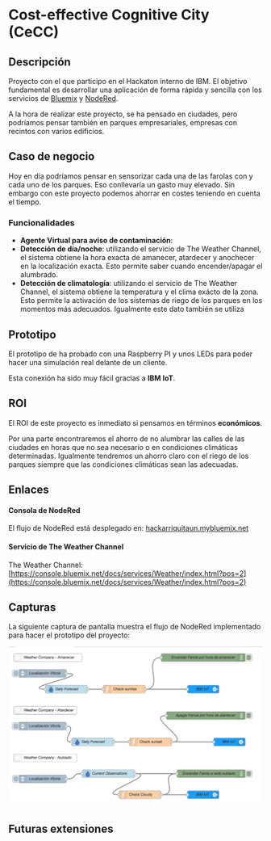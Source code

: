 # Cost-effective Cognitive City (CeCC)

## Descripción

Proyecto con el que participo en el Hackaton interno de IBM. El objetivo fundamental es desarrollar una aplicación de forma rápida y sencilla con los servicios de [Bluemix](https://bluemix.net) y [NodeRed](https://nodered.org/).

A la hora de realizar este proyecto, se ha pensado en ciudades, pero podríamos pensar también en parques empresariales, empresas con recintos con varios edificios.

## Caso de negocio

Hoy en día podríamos pensar en sensorizar cada una de las farolas con
y cada uno de los parques. Eso conllevaría un gasto muy elevado.
Sin embargo con este proyecto podemos ahorrar en costes teniendo en cuenta el tiempo.

### Funcionalidades

- **Agente Virtual para aviso de contaminación**: 
- **Detección de día/noche**: utilizando el servicio de The Weather Channel, el sistema obtiene la hora exacta de amanecer, atardecer y anochecer en la localización exacta. Esto permite saber cuando encender/apagar el alumbrado.
- **Detección de climatología**: utilizando el servicio de The Weather Channel, el sistema obtiene la temperatura y el clima exácto de la zona. Esto permite la activación de los sistemas de riego de los parques en los momentos más adecuados. Igualmente este dato también se utiliza 


## Prototipo

El prototipo de ha probado con una Raspberry PI y unos LEDs para poder hacer una simulación real delante de un cliente.

Esta conexión ha sido muy fácil gracias a **IBM IoT**. 


## ROI

El ROI de este proyecto es inmediato si pensamos en términos **económicos**.

Por una parte encontraremos el ahorro de no alumbrar las calles de las ciudades en horas que no sea necesario o en condiciones climáticas determinadas. Igualmente tendremos un ahorro claro con el riego de los parques siempre que las condiciones climáticas sean las adecuadas.
 

## Enlaces

#### Consola de NodeRed
El flujo de NodeRed está desplegado en: [hackarriquitaun.mybluemix.net](https://hackarriquitaun.mybluemix.net/)

#### Servicio de The Weather Channel
The Weather Channel: [https://console.bluemix.net/docs/services/Weather/index.html?pos=2](https://console.bluemix.net/docs/services/Weather/index.html?pos=2)


## Capturas

La siguiente captura de pantalla muestra el flujo de NodeRed implementado para hacer el prototipo del proyecto:

![Flujo NodeRed](img/flujo-node-red.png)

## Futuras extensiones

